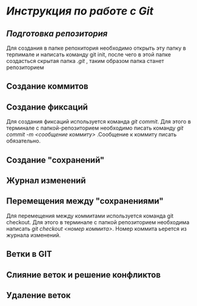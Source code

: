 # __*Инструкция по работе с Git*__
## __*Подготовка репозитория*__
Для создания в папке репохитория необходимо открыть эту папку в терпимале и написать команду git init, после чего в этой папке создасться скрытая папка *.git* , таким образом папка станет репозиторием 
## Создание коммитов
## Создание фиксаций
Для создания фиксаций используется команда *git commit*. Для этого в терминале с папкой-репозиторием необходимо писать команду *git commit -m <сообщение коммиту>* .Сообщение к коммиту писать обязательно.
## __Создание "сохранений"__
## Журнал изменений
## Перемещения между "сохранениями"
Для перемещения между коммитами используется команда git checkout. Для этого в терминале с папкой репозиторием необходима написать *git checkout <номер коммита>*. Номер коммита ьерется из журнала изменений.
## Ветки в GIT
## Слияние веток и решение конфликтов
## Удаление веток
##
